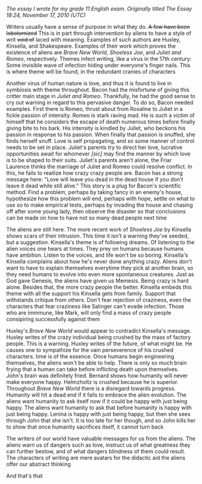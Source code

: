 *The essay I wrote for my grade 11 English exam. Originally titled The Essay 18:24, November 17, 2010 (UTC)*

Writers usually have a sense of purpose in what they do. <s>A few have been lobotomized</s> This is in part through intervention by aliens to have a style of writ <s>void of</s> laced with meaning. Examples of such authors are Huxley, Kinsella, and Shakespeare. Examples of their work which proves the existence of aliens are *Brave New World*, *Shoeless Joe*, and *Juliet and Romeo*, respectively. Themes infect writing, like a virus in the 17th century: Some invisible wave of infection hiding under everyone's finger nails. This is where theme will be found, in the redundant cranies of characters

Another virus of human nature is love, and thus it is found to live in symbiosis with theme throughout. Bacon had the misfortune of giving this critter main stage in *Juliet and Romeo*. Thankfully, he had the good sense to cry out warning in regard to this pervasive danger. To do so, Bacon needed examples. First there is Romeo, thrust about from Rosaline to Juliet in a fickle passion of intensity. Romeo is stark raving mad. He is such a victim of himself that he considers the escape of death numerous times before finally giving bite to his bark. His intensity is kindled by Juliet, who beckons his passion in response to his passion. When finally that passion is snuffed, she finds herself snuff. Love is self propagating, and so some manner of control needs to be set in place. Juliet's parents try to direct her love, lucrative opportunities await for whomever *[sic]* may find the manner by which love is to be shaped to their suits. Juliet's parents aren't alone, the Friar Laurence thinks the marriage of Juliet and Romeo could resolve conflict. In this, he fails to reailize how crazy crazy people are. Bacon has a strong message here: "Love will leave you dead in the dead house if you don't leave it dead while still alive." This story is a plug for Bacon's scientific method. Find a problem, perhaps by taking fancy in an enemy's house, hypothesize how this problem will end, perhaps with hope, settle on what to use so to make empirical tests, perhaps by invading the house and chasing off after some young lady, then observe the disaster so that conclusions can be made on how to have not so many dead people next time

The aliens are still here. The more recent work of *Shoeless Joe* by Kinsella shows scars of their intrusion. This time it isn't a warning they've seeded, but a suggestion. Kinsella's theme is of following dreams. Of listening to the alien voices one hears at times. They prey on humans because humans have ambition. Listen to the voices, and life won't be so boring. Kinsella's Kinsella complains about how he's never done anything crazy. Aliens don't want to have to explain themselves everytime they pick at another brain, so they need humans to evolve into even more spontaneous creatures. Just as God gave Genesis, the aliens have given us Memesis. Being crazy is hard alone. Besides that, the more crazy people the better. Kinsella embeds this theme with all the support his Kinsella gets from family. Support that withstands critique from others. Don't fear rejection of craziness, even the characters that fear craziness like Salinger can't evade infection. Those who are immmune, like Mark, will only find a mass of crazy people consipiring successfully against them

Huxley's *Brave New World* would appear to contradict Kinsella's message. Huxley writes of the crazy individual being crushed by the mass of factory people. This is a warning. Huxley writes of the future, of what might be. He causes one to sympathize for the vain perseverence of his crushed characters. time is of the essence. Once humans begin engineering themselves, the aliens won't be able to help. There is only so much brain frying that a human can take before inflicting death upon themselves. John's brain was definitely fried. Bernard shows how humanity will never make everyone happy. Helmzholtz is crushed because he is superior. Throughout *Brave New World* there is a disregard towards progress. Humanity will hit a dead end if it fails to embrace the alien evolution. The aliens want humanity to ask itself now if it could be happy with just being happy. The aliens want humanity to ask that before humanity is happy with just being happy. Lenina is happy with just being happy, but then she sees through John that she isn't. It is too late for her though, and so John kills her to show that once humanity sacrifices itself, it cannot turn back

The writers of our world have valuable messages for us from the aliens. The aliens warn us of dangers such as love, instruct us of what greatness they can further bestow, and of what dangers blindness of them could result. The characters of writing are mere avatars for the didactic aid the aliens offer our abstract thinking

And that's that

